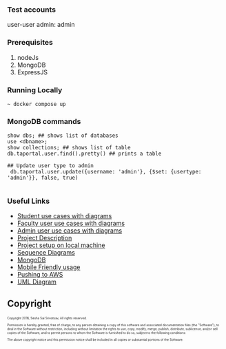 

### Test accounts

user-user
admin: admin



### Prerequisites
<ol>
  <li>nodeJs</li>
  <li>MongoDB</li>
  <li>ExpressJS</li>
</ol>  

### Running Locally
```shell script
~ docker compose up
```


### MongoDB commands
```shell script
show dbs; ## shows list of databases
use <dbname>;
show collections; ## shows list of table
db.taportal.user.find().pretty() ## prints a table

## Update user type to admin
 db.taportal.user.update({username: 'admin'}, {$set: {usertype: 'admin'}}, false, true)
 
```

<h3>Useful Links </h2>
<ul>
  <li><a href="https://drive.google.com/file/d/0B-6TLW-AJILFZmEtV2RGZE0xdk0/view?usp=sharing">Student use cases with diagrams</a></li>
  <li><a href="https://drive.google.com/file/d/0B-6TLW-AJILFY2UzMVZ4U192YTA/view?usp=sharing">Faculty user use cases with diagrams</a></li>
  <li><a href="https://drive.google.com/file/d/0B-6TLW-AJILFMDRNZVJZQTBnaEk/view?usp=sharing">Admin user use cases with diagrams</a></li>
  <li><a href="https://drive.google.com/file/d/0B-6TLW-AJILFaDZQeVI4aFcwUFE/view?usp=sharing">Project Description</a></li>
  <li><a href="https://drive.google.com/open?id=0B-6TLW-AJILFVnFLWVZIY3pOQVE">Project setup on local machine</a></li>
  <li><a href="https://drive.google.com/open?id=0B-6TLW-AJILFa3J0clFxSFMtN3M">Sequence Diagrams</a></li>
  <li><a href="https://drive.google.com/open?id=0B-6TLW-AJILFUWZmTVFFQnVzcUE">MongoDB</a></li>
  <li><a href="https://drive.google.com/open?id=0B-6TLW-AJILFWEVobUttYTVsUWc">Mobile Friendly usage</a></li>
  <li><a href="https://drive.google.com/open?id=0B-6TLW-AJILFNDh6N0JVOHBtcWc">Pushing to AWS</a></li>
  <li><a href="https://drive.google.com/open?id=0B-6TLW-AJILFTlRWZ0dWLXdHLWc">UML Diagram</a></li>
</ul>


<h2>Copyright</h2>
<p style="font-size:50%;">Copyright 2016, Sesha Sai Srivatsav, All rights reserved.</p>
 

<p style="font-size:50%;">Permission is hereby granted, free of charge, to any person obtaining a copy
of this software and associated documentation files (the "Software"), to deal
in the Software without restriction, including without limitation the rights
to use, copy, modify, merge, publish, distribute, sublicense, and/or sell
copies of the Software, and to permit persons to whom the Software is
furnished to do so, subject to the following conditions:</p>

<p style="font-size:50%;">The above copyright notice and this permission notice shall be included in
all copies or substantial portions of the Software.</p>
